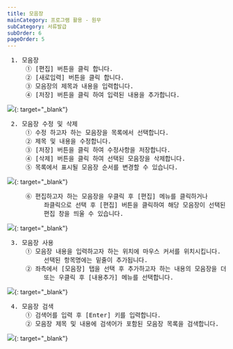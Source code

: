 ```yaml
---
title: 모음장
mainCategory: 프로그램 활용 - 원무
subCategory: 서류발급
subOrder: 6
pageOrder: 5
---
```


<pre>
 <t2><bold>1. 모음장</bold></t2>
     ① [편집] 버튼을 클릭 합니다.
     ② [새로입력] 버튼을 클릭 합니다.
     ③ 모음장의 제목과 내용을 입력합니다.
     ④ [저장] 버튼을 클릭 하여 입력된 내용을 추가합니다.
</pre>

[![](/images/{{page.url}}_1.png)](/images/{{page.url}}_1.png){: target="_blank"}

<pre>
 <t2><bold>2. 모음장 수정 및 삭제</bold></t2>
     ① 수정 하고자 하는 모음장을 목록에서 선택합니다.
     ② 제목 및 내용을 수정합니다.
     ③ [저장] 버튼을 클릭 하여 수정사항을 저장합니다.
     ④ [삭제] 버튼을 클릭 하여 선택된 모음장을 삭제합니다.
     ⑤ 목록에서 표시될 모음장 순서를 변경할 수 있습니다.
</pre>

[![](/images/{{page.url}}_2.png)](/images/{{page.url}}_2.png){: target="_blank"}

<pre>
     ⑥ 편집하고자 하는 모음장을 우클릭 후 [편집] 메뉴를 클릭하거나
          좌클릭으로 선택 후 [편집] 버튼을 클릭하여 해당 모음장이 선택된 상태로
          편집 창을 띄울 수 있습니다.
</pre>

[![](/images/{{page.url}}_3.png)](/images/{{page.url}}_3.png){: target="_blank"}

<pre>
 <t2><bold>3. 모음장 사용</bold></t2>
     ① 모음장 내용을 입력하고자 하는 위치에 마우스 커서를 위치시킵니다.
          선택된 항목명에는 밑줄이 추가됩니다.
     ② 좌측에서 [모음장] 탭을 선택 후 추가하고자 하는 내용의 모음장을 더블클릭 합니다.
          또는 우클릭 후 [내용추가] 메뉴를 선택합니다.
</pre>

[![](/images/{{page.url}}_4.png)](/images/{{page.url}}_4.png){: target="_blank"}

<pre>
 <t2><bold>4. 모음장 검색</bold></t2>
     ① 검색어를 입력 후 [Enter] 키를 입력합니다.
     ② 모음장 제목 및 내용에 검색어가 포함된 모음장 목록을 검색합니다.
</pre>

[![](/images/{{page.url}}_5.png)](/images/{{page.url}}_5.png){: target="_blank"}

